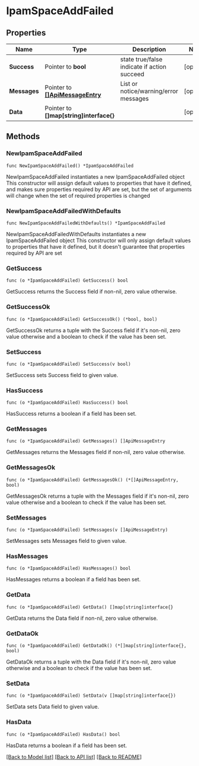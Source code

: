 # IpamSpaceAddFailed

## Properties

Name | Type | Description | Notes
------------ | ------------- | ------------- | -------------
**Success** | Pointer to **bool** | state true/false indicate if action succeed | [optional] 
**Messages** | Pointer to [**[]ApiMessageEntry**](ApiMessageEntry.md) | List or notice/warning/error messages | [optional] 
**Data** | Pointer to **[]map[string]interface{}** |  | [optional] 

## Methods

### NewIpamSpaceAddFailed

`func NewIpamSpaceAddFailed() *IpamSpaceAddFailed`

NewIpamSpaceAddFailed instantiates a new IpamSpaceAddFailed object
This constructor will assign default values to properties that have it defined,
and makes sure properties required by API are set, but the set of arguments
will change when the set of required properties is changed

### NewIpamSpaceAddFailedWithDefaults

`func NewIpamSpaceAddFailedWithDefaults() *IpamSpaceAddFailed`

NewIpamSpaceAddFailedWithDefaults instantiates a new IpamSpaceAddFailed object
This constructor will only assign default values to properties that have it defined,
but it doesn't guarantee that properties required by API are set

### GetSuccess

`func (o *IpamSpaceAddFailed) GetSuccess() bool`

GetSuccess returns the Success field if non-nil, zero value otherwise.

### GetSuccessOk

`func (o *IpamSpaceAddFailed) GetSuccessOk() (*bool, bool)`

GetSuccessOk returns a tuple with the Success field if it's non-nil, zero value otherwise
and a boolean to check if the value has been set.

### SetSuccess

`func (o *IpamSpaceAddFailed) SetSuccess(v bool)`

SetSuccess sets Success field to given value.

### HasSuccess

`func (o *IpamSpaceAddFailed) HasSuccess() bool`

HasSuccess returns a boolean if a field has been set.

### GetMessages

`func (o *IpamSpaceAddFailed) GetMessages() []ApiMessageEntry`

GetMessages returns the Messages field if non-nil, zero value otherwise.

### GetMessagesOk

`func (o *IpamSpaceAddFailed) GetMessagesOk() (*[]ApiMessageEntry, bool)`

GetMessagesOk returns a tuple with the Messages field if it's non-nil, zero value otherwise
and a boolean to check if the value has been set.

### SetMessages

`func (o *IpamSpaceAddFailed) SetMessages(v []ApiMessageEntry)`

SetMessages sets Messages field to given value.

### HasMessages

`func (o *IpamSpaceAddFailed) HasMessages() bool`

HasMessages returns a boolean if a field has been set.

### GetData

`func (o *IpamSpaceAddFailed) GetData() []map[string]interface{}`

GetData returns the Data field if non-nil, zero value otherwise.

### GetDataOk

`func (o *IpamSpaceAddFailed) GetDataOk() (*[]map[string]interface{}, bool)`

GetDataOk returns a tuple with the Data field if it's non-nil, zero value otherwise
and a boolean to check if the value has been set.

### SetData

`func (o *IpamSpaceAddFailed) SetData(v []map[string]interface{})`

SetData sets Data field to given value.

### HasData

`func (o *IpamSpaceAddFailed) HasData() bool`

HasData returns a boolean if a field has been set.


[[Back to Model list]](../README.md#documentation-for-models) [[Back to API list]](../README.md#documentation-for-api-endpoints) [[Back to README]](../README.md)


